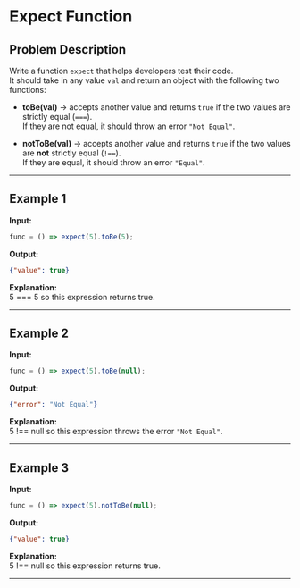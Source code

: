 # Expect Function

## Problem Description

Write a function `expect` that helps developers test their code.  
It should take in any value `val` and return an object with the following two functions:

- **toBe(val)** → accepts another value and returns `true` if the two values are strictly equal (`===`).  
  If they are not equal, it should throw an error `"Not Equal"`.

- **notToBe(val)** → accepts another value and returns `true` if the two values are **not** strictly equal (`!==`).  
  If they are equal, it should throw an error `"Equal"`.

---

## Example 1

**Input:**
```js
func = () => expect(5).toBe(5);
```

**Output:**
```json
{"value": true}
```

**Explanation:**  
5 === 5 so this expression returns true.

---

## Example 2

**Input:**
```js
func = () => expect(5).toBe(null);
```

**Output:**
```json
{"error": "Not Equal"}
```

**Explanation:**  
5 !== null so this expression throws the error `"Not Equal"`.

---

## Example 3

**Input:**
```js
func = () => expect(5).notToBe(null);
```

**Output:**
```json
{"value": true}
```

**Explanation:**  
5 !== null so this expression returns true.

---

